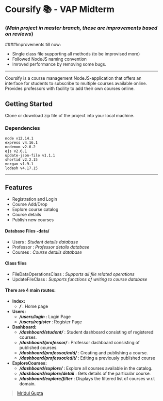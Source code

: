 # Coursify :books: - VAP Midterm 
### (*Main project in master branch, these are improvements based on reviews*)  

####Improvements till now:
- Single class file supporting all methods (to be improvised more)
- Followed NodeJS naming convention
- Imroved performance by removing some bugs.
---

Coursify is a course management NodeJS-application that offers an interface for students to subscribe to multiple courses available online.  
Provides professors with facility to add their own courses online.

## Getting Started

Clone or download zip file of the project into your local machine.

### Dependencies

```
node v12.14.1
express v4.16.1
nodemon v2.0.2
ejs v2.6.1
update-json-file v1.1.1
shortid v2.2.15
morgan v1.9.1
lodash v4.17.15
```  

---

## Features
- Registration and Login
- Course Add/Drop
- Explore course catalog
- Course details
- Publish new courses  

#### Database Files -data/
- Users : *Student details database*
- Professor : *Professor details database*
- Courses : *Course details database*  

#### Class files
- FileDataOperationsClass : *Supports all file related operations*
- UpdateFileClass : *Supports functions of writing to course database* 

#### There are 4 main routes:
- **Index:**
  * ***/*** : Home page 
- **Users:**
  * ***/users/login*** : Login Page
  * ***/users/register*** : Register Page 
- **Dashboard:**
  * ***/dashboard/student/*** : Student dashboard consisting of registered courses.
  * ***/dashboard/professor/*** : Professor dashboard consisting of published  courses.
  * ***/dashboard/professor/add/*** : Creating and publishing a course.
  * ***/dashboard/professor/edit/*** : Editing a previously published course 
- **ExploreCourses:**
  * ***/dashboard/explore/*** : Explore all courses available in the catalog.
  * ***/dashboard/explore/detail*** : Gets details of the particular course.
  * ***/dashboard/explore/filter*** : Displays the filtered list of courses w.r.t domain.


>[Mridul Gupta](https://www.linkedin.com/in/mridul-gupta2021/)
